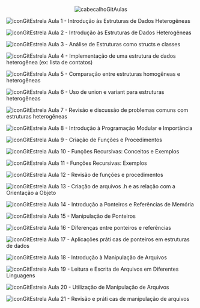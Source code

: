 <div align="center">

![cabecalhoGitAulas](https://github.com/user-attachments/assets/82181798-e8bb-4d67-96e7-68eca1d87101)

</div>

![iconGitEstrela](https://github.com/user-attachments/assets/d43926f1-a0fd-41d3-a971-677d4ebecc21) Aula 1 - Introdução às Estruturas de Dados Heterogêneas

![iconGitEstrela](https://github.com/user-attachments/assets/d43926f1-a0fd-41d3-a971-677d4ebecc21) Aula 2 - Introdução às Estruturas de Dados Heterogêneas

![iconGitEstrela](https://github.com/user-attachments/assets/d43926f1-a0fd-41d3-a971-677d4ebecc21) Aula 3 - Análise de Estruturas como structs e classes

![iconGitEstrela](https://github.com/user-attachments/assets/d43926f1-a0fd-41d3-a971-677d4ebecc21) Aula 4 - Implementação de uma estrutura de dados heterogênea (ex: lista de contatos)

![iconGitEstrela](https://github.com/user-attachments/assets/d43926f1-a0fd-41d3-a971-677d4ebecc21) Aula 5 - Comparação entre estruturas homogêneas e heterogêneas

![iconGitEstrela](https://github.com/user-attachments/assets/d43926f1-a0fd-41d3-a971-677d4ebecc21) Aula 6 - Uso de union e variant para estruturas heterogêneas

![iconGitEstrela](https://github.com/user-attachments/assets/d43926f1-a0fd-41d3-a971-677d4ebecc21) Aula 7 - Revisão e discussão de problemas comuns com estruturas heterogêneas

![iconGitEstrela](https://github.com/user-attachments/assets/d43926f1-a0fd-41d3-a971-677d4ebecc21) Aula 8 - Introdução à Programação Modular e Importância

![iconGitEstrela](https://github.com/user-attachments/assets/d43926f1-a0fd-41d3-a971-677d4ebecc21) Aula 9 - Criação de Funções e Procedimentos

![iconGitEstrela](https://github.com/user-attachments/assets/d43926f1-a0fd-41d3-a971-677d4ebecc21) Aula 10 - Funções Recursivas: Conceitos e Exemplos

![iconGitEstrela](https://github.com/user-attachments/assets/d43926f1-a0fd-41d3-a971-677d4ebecc21) Aula 11 - Funções Recursivas: Exemplos

![iconGitEstrela](https://github.com/user-attachments/assets/d43926f1-a0fd-41d3-a971-677d4ebecc21) Aula 12 - Revisão de funções e procedimentos

![iconGitEstrela](https://github.com/user-attachments/assets/d43926f1-a0fd-41d3-a971-677d4ebecc21) Aula 13 - Criação de arquivos .h e as relação com a Orientação a Objeto

![iconGitEstrela](https://github.com/user-attachments/assets/d43926f1-a0fd-41d3-a971-677d4ebecc21) Aula 14 - Introdução a Ponteiros e Referências de Memória

![iconGitEstrela](https://github.com/user-attachments/assets/d43926f1-a0fd-41d3-a971-677d4ebecc21) Aula 15 - Manipulação de Ponteiros

![iconGitEstrela](https://github.com/user-attachments/assets/d43926f1-a0fd-41d3-a971-677d4ebecc21) Aula 16 - Diferenças entre ponteiros e referências

![iconGitEstrela](https://github.com/user-attachments/assets/d43926f1-a0fd-41d3-a971-677d4ebecc21) Aula 17 - Aplicações práti cas de ponteiros em estruturas de dados

![iconGitEstrela](https://github.com/user-attachments/assets/d43926f1-a0fd-41d3-a971-677d4ebecc21) Aula 18 - Introdução à Manipulação de Arquivos

![iconGitEstrela](https://github.com/user-attachments/assets/d43926f1-a0fd-41d3-a971-677d4ebecc21) Aula 19 - Leitura e Escrita de Arquivos em Diferentes Linguagens

![iconGitEstrela](https://github.com/user-attachments/assets/d43926f1-a0fd-41d3-a971-677d4ebecc21) Aula 20 - Utilização de Manipulação de Arquivos

![iconGitEstrela](https://github.com/user-attachments/assets/d43926f1-a0fd-41d3-a971-677d4ebecc21) Aula 21 - Revisão e práti cas de manipulação de arquivos
